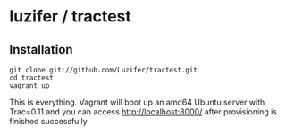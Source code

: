 # luzifer / tractest

## Installation

    git clone git://github.com/Luzifer/tractest.git
    cd tractest
    vagrant up

This is everything. Vagrant will boot up an amd64 Ubuntu server with Trac=0.11 and you can access [http://localhost:8000/](http://localhost:8000/) after provisioning is finished successfully.
